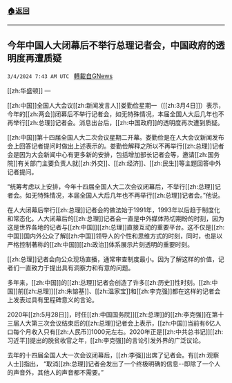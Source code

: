 ###  [:house:返回](README.md)
---


## 今年中国人大闭幕后不举行总理记者会，中国政府的透明度再遭质疑
`3/4/2024 7:43 AM UTC ` [轉載自GNews](https://gnews.org/articles/2362790)

[[zh:华盛顿]] — 

[[zh:中国]]全国人大会议[[zh:新闻发言人]]娄勤俭星期一（[[zh:3月4日]]）表示，今年的[[zh:两会]]闭幕后不举行记者会，如无特殊情况，本届全国人大后几年也不再举行[[zh:总理]]记者会。消息出台后，[[zh:中国政府]]的透明度再次遭到质疑。

[[zh:中国]]第十四届全国人大二次会议星期二开幕。娄勤俭是在人大会议新闻发布会上回答记者提问时做出上述表示的。娄勤俭解释之所以不再举行[[zh:总理]]记者会是因为大会新闻中心有更多新的安排，包括增加部长记者会等，邀请[[zh:国务院]]有关部门主要负责人就[[zh:外交]]、[[zh:经济]]、[[zh:民生]]等主题回答中外记者提问。

“统筹考虑以上安排，今年十四届全国人大二次会议闭幕后，不举行[[zh:总理]]记者会。如无特殊情况，本届全国人大后几年也不再举行[[zh:总理]]记者会。”他说。

在人大闭幕后举行[[zh:总理]]记者会的做法始于1991年，1993年以后趋于制度化和常态化。人大闭幕后的[[zh:总理]]记者会一直是中外媒体热切期盼的时刻，因为这是世界各地的记者与[[zh:中国]][[zh:总理]]直接互动的重要平台。这不仅是[[zh:中国]]国内外公众了解[[zh:中国]]领导人的个性和思维方式的时刻，同时，也是以严格控制著称的[[zh:中国]][[zh:政治]]体系展示片刻透明的重要时刻。

[[zh:总理]]记者会向公众现场直播，通常审查制度最小。因为了解这样的价值，记者们一直致力于提出具有洞察力和有意的问题。

多年来，[[zh:中国]]的[[zh:总理]]记者会创造了许多[[zh:历史]]性时刻。[[zh:中国]]前[[zh:总理]][[zh:朱镕基]]、[[zh:温家宝]]和[[zh:李克强]]都在这样的记者会上发表过具有里程碑意义的言论。

2020年[[zh:5月28日]]，时任[[zh:中国国务院]][[zh:总理]]的[[zh:李克强]]在第十三届人大第三次会议结束后的[[zh:总理]]记者会上表示，[[zh:中国]]当前有6亿人口每个月收入只有[[zh:人民币]]1000元左右。2020年正是[[zh:中共总书记]][[zh:习近平]]提出的脱贫收官之年，[[zh:李克强]]的言论引发外界的广泛议论。

去年的十四届全国人大一次会议闭幕后，[[zh:李强]]出席了记者会。有[[zh:观察人士]]指出， “取消[[zh:总理]]记者会发出了一个终极明确的信息--即除了一个人的声音外，其他人的声音都不需要。”
